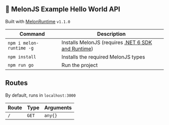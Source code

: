 ## 🍈 MelonJS Example Hello World API

Built with [MelonRuntime](https://github.com/MelonRuntime/MelonRuntime) `v1.1.0`

| Command | Description |
| ------- | ----------- |
| `npm i melon-runtime -g` | Installs MelonJS (requires [.NET 6 SDK and Runtime](https://dotnet.microsoft.com/en-us/download/dotnet/6.0)) |
| `npm install` | Installs the required MelonJS types |
| `npm run go` | Run the project |

## Routes

By default, runs in `localhost:3000`

| Route | Type | Arguments |
| ----- | ---- | --------- |
| `/` | `GET` | `any{}` |
